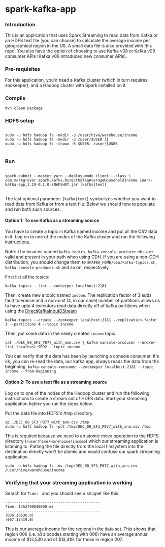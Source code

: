 # spark-kafka-app
### Introduction
This is an application that uses Spark Streaming to read data from Kafka or an HDFS text file (you can choose) to calculate the average income per geographical region in the US. A small data file is also provided with this repo. You also have the option of choosing to use Kafka v08 or Kafka v09 consumer APIs (Kafka v09 introduced new consumer APIs).

### Pre-requisites
For this application, you'd need a Kafka cluster (which in turn requires zookeeper), and a Hadoop cluster with Spark installed on it.

### Compile
````mvn clean package````

### HDFS setup
<pre>
<code>
sudo -u hdfs hadoop fs -mkdir -p /user/hive/warehouse/income
sudo -u hdfs hadoop fs -mkdir -p /user/$USER || :
sudo -u hdfs hadoop fs -chown -R $USER: /user/$USER
</code>
</pre>

### Run
<pre>
<code>
spark-submit --master yarn --deploy-mode client --class \
com.markgrover.spark.kafka.DirectKafkaAverageHouseholdIncome spark-kafka-app_2.10-0.1.0-SNAPSHOT.jar [kafka|text]
</code>
</pre>

The last optional parameter ```[kafka|text]``` symbolizes whether you want to read data from Kafka or from a text file. Below we should how to populate and run both such sources.

#### Option 1: To use Kafka as a streaming source
You have to create a topic in Kafka named income and put all the CSV data in it. Log on to one of the nodes of the Kafka cluster and run the following instructions.

Note: The binaries named ```kafka-topics```, ```kafka-console-producer``` etc. are valid and present in your path when using CDH. If you are using a non-CDH distribution, you should change them to ```$KAFKA_HOME/bin/kafka-topics.sh```, ```kafka-console-producer.sh``` and so on, respectively.

First list all the topics:

```kafka-topics --list --zookeeper localhost:2181```

Then, create new a topic named ```income```. The replication factor of 3 adds fault tolerance and a non-unit (4, in our case) number of partitions allows us to have upto 4 executors read data directly off of kafka partitions when using the [DirectKafkaInputDStream](https://github.com/apache/spark/blob/master/external/kafka/src/main/scala/org/apache/spark/streaming/kafka/DirectKafkaInputDStream.scala)

```kafka-topics --create --zookeeper localhost:2181 --replication-factor 3 --partitions 4 --topic income```

Then, put some data in the newly created ```income``` topic.

```cat ./DEC_00_SF3_P077_with_ann.csv | kafka-console-producer --broker-list localhost:9092 --topic income```

You can verify that the data has been by launching a console consumer. It's ok, you can re-read the data, our kafka app, always reads the data from the beginning:
```kafka-console-consumer --zookeeper localhost:2181 --topic income --from-beginning```

#### Option 2: To use a text file as a streaming source
Log on to one of the nodes of the Hadoop cluster and run the following instructions to create a stream out of HDFS data. Start your streaming application *before* you run the steps below.

Put the data file into HDFS's /tmp directory.

```
cp ./DEC_00_SF3_P077_with_ann.csv /tmp
sudo -u hdfs hadoop fs -put /tmp/DEC_00_SF3_P077_with_ann.csv /tmp
```

This is required because we need to an atomic move operation to the HDFS directory (```/user/hive/warehouse/income```) which our streaming application is listening to. Putting the file directly from the local filesystem into the destination directly won't be atomic and would confuse our spark streaming application.

```
sudo -u hdfs hadoop fs -mv /tmp/DEC_00_SF3_P077_with_ann.csv /user/hive/warehouse/income
```

### Verifying that your streaming application is working
Search for ```Time: ``` and you should see a snippet like this:

```
-------------------------------------------
Time: 1452799840000 ms
-------------------------------------------
(006,13530.0)
(007,13419.0)
```
This is our average income for the regions in the data set. This shows that region 006 (i.e. all zipcodes starting with 006) have an average annual income of $13,530 and of $13,419. for those in region 007.
